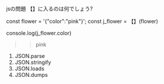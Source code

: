 jsの問題
【】に入るのは何でしょう?

const flower = '{"color":"pink"}';
const j_flower = 【】(flower)

console.log(j_flower.color)
>>pink

1. JSON.parse
2. JSON.stringify
3. JSON.loads
4. JSON.dumps

